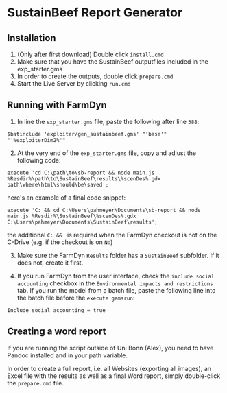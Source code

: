 # SustainBeef Report Generator

## Installation
1. (Only after first download) Double click `install.cmd`
2. Make sure that you have the SustainBeef outputfiles included in the exp_starter.gms
3. In order to create the outputs, double click `prepare.cmd`
4. Start the Live Server by clicking `run.cmd`

## Running with FarmDyn

1) In line the `exp_starter.gms` file, paste the following after line `388`:
```gams
$batinclude 'exploiter/gen_sustainbeef.gms' "'base'" "'%exploiterDim2%'"
```


2) At the very end of the `exp_starter.gms` file, copy and adjust the following code:

```gams
execute 'cd C:\path\to\sb-report && node main.js %Resdir%\path\to\SustainBeef\results\%scenDes%.gdx path\where\html\should\be\saved';
```

here's an example of a final code snippet:

```gams
execute 'C: && cd C:\Users\pahmeyer\Documents\sb-report && node main.js %Resdir%\SustainBeef\%scenDes%.gdx C:\Users\pahmeyer\Documents\SustainBeef\results';
```

the additional `C: && ` is required when the FarmDyn checkout is not on the C-Drive (e.g. if the checkout is on `N:`)


3) Make sure the FarmDyn `Results` folder has a `SustainBeef` subfolder. If it does not, create it first. 

4) If you run FarmDyn from the user interface, check the `include social accounting` checkbox in the `Environmental impacts and restrictions` tab. If you run the model from a batch file, paste the following line into the batch file before the `execute gamsrun`:

```
Include social accounting = true
```

## Creating a word report

If you are running the script outside of Uni Bonn (Alex), you need to have Pandoc installed and in your path variable.
 
In order to create a full report, i.e. all Websites (exporting all images), an Excel file with the results as well as a final Word report, simply double-click the `prepare.cmd` file.